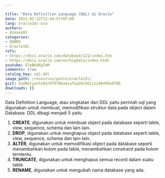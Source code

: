```yaml
---

title: "Data Definition Language (DDL) di Oracle"
date: 2021-02-22T12:44:57+07:00
lang: oracle18c-oca
authors:
- dimasm93
categories:
- RDBMS
- Oracle18c
refs: 
- https://docs.oracle.com/database/121/index.htm
- https://docs.oracle.com/en/bigdata/index.html
youtube: ElpBKdKgTwM
comments: true
catalog_key: sql-ddl
image_path: /resources/posts/oracle12c/
gist: dimMaryanto93/8f9f0ba4caf5a28c56111246499e97d0
downloads: []
---
```


Data Definition Language, atau singkatan dari DDL yaitu perintah sql yang digunakan untuk membuat, memodifikasi struktur data pada object dalam Database. DDL dibagi menjadi 5 yaitu

<!--more-->

1. **CREATE**, digunakan untuk membuat object pada database seperti table, view, sequence, schema dan lain-lain.
2. **DROP**, digunakan untuk menghapus object pada database seperti table, view, sequence, schema dan lain-lain.
3. **ALTER**, digunakan untuk memodifikasi object pada database seperti menambahkan kolom pada table, menambahkan constraint pada kolom terntentu.
4. **TRUNCATE**, digunakan untuk menghapus semua record dalam suatu table.
5. **RENAME**, digunakan untuk mengubah nama database yang ada.
